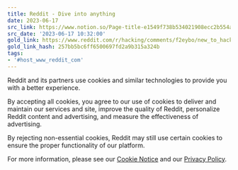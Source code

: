 ```yaml
---
title: Reddit - Dive into anything
date: 2023-06-17
src_link: https://www.notion.so/Page-title-e1549f738b534021908ecc2b554afd61
src_date: '2023-06-17 10:32:00'
gold_link: https://www.reddit.com/r/hacking/comments/f2eybo/new_to_hacking_wordlists_for_wpa2_passwords/?rdt=0
gold_link_hash: 257bb5bc6ff6500697fd2a9b315a324b
tags:
- '#host_www_reddit_com'
---
```




 Reddit and its partners use cookies and similar technologies to provide you with a better experience.
 



 By accepting all cookies, you agree to our use of cookies to deliver and maintain our services and site, improve the quality of Reddit, personalize Reddit content and advertising, and measure the effectiveness of advertising.
 



 By rejecting non-essential cookies, Reddit may still use certain cookies to ensure the proper functionality of our platform.
 



 For more information, please see our
 [Cookie Notice](https://reddit.com/en-us/policies/cookies)
 and our
 [Privacy Policy](https://reddit.com/en-us/policies/privacy-policy).